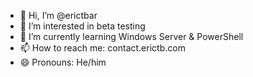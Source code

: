 - 👋 Hi, I’m @erictbar
- 👀 I’m interested in beta testing
- 🌱 I’m currently learning Windows Server & PowerShell
- 📫 How to reach me: contact.erictb.com
- 😄 Pronouns: He/him
<!--
**erictbar/erictbar** is a ✨ _special_ ✨ repository because its `README.md` (this file) appears on your GitHub profile.

Here are some ideas to get you started:

- 🔭 I’m currently working on ...
- 🌱 I’m currently learning ...
- 👯 I’m looking to collaborate on ...
- 🤔 I’m looking for help with ...
- 💬 Ask me about ...
- 📫 How to reach me: ...
- 😄 Pronouns: ...
- ⚡ Fun fact: ...
-->
